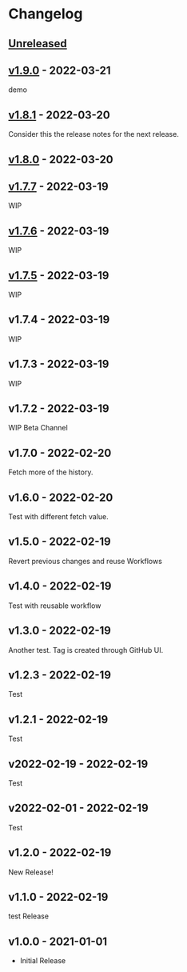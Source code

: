 # Changelog

## [Unreleased](https://github.com/stefanzweifel/git-auto-commit-action-demo-app/compare/v1.9.0...main)

<!-- New Release notes will be placed here automatically -->
## [v1.9.0](https://github.com/stefanzweifel/git-auto-commit-action-demo-app/compare/v1.8.1...v1.9.0) - 2022-03-21

demo

## [v1.8.1](https://github.com/stefanzweifel/git-auto-commit-action-demo-app/compare/v1.8.0...v1.8.1) - 2022-03-20

Consider this the release notes for the next release.

## [v1.8.0](https://github.com/stefanzweifel/git-auto-commit-action-demo-app/compare/v1.7.7...v1.8.0) - 2022-03-20

## [v1.7.7](https://github.com/stefanzweifel/git-auto-commit-action-demo-app/compare/v1.7.6...v1.7.7) - 2022-03-19

WIP

## [v1.7.6](https://github.com/stefanzweifel/git-auto-commit-action-demo-app/compare/v1.7.5...v1.7.6) - 2022-03-19

WIP

## [v1.7.5](https://github.com/stefanzweifel/git-auto-commit-action-demo-app/compare/v1.7.4...v1.7.5) - 2022-03-19

WIP

## v1.7.4 - 2022-03-19

WIP

## v1.7.3 - 2022-03-19

WIP

## v1.7.2 - 2022-03-19

WIP Beta Channel

## v1.7.0 - 2022-02-20

Fetch more of the history.

## v1.6.0 - 2022-02-20

Test with different fetch value.

## v1.5.0 - 2022-02-19

Revert previous changes and reuse Workflows

## v1.4.0 - 2022-02-19

Test with reusable workflow

## v1.3.0 - 2022-02-19

Another test. Tag is created through GitHub UI.

## v1.2.3 - 2022-02-19

Test

## v1.2.1 - 2022-02-19

Test

## v2022-02-19 - 2022-02-19

Test

## v2022-02-01 - 2022-02-19

Test

## v1.2.0 - 2022-02-19

New Release!

## v1.1.0 - 2022-02-19

test Release

## v1.0.0 - 2021-01-01

- Initial Release
